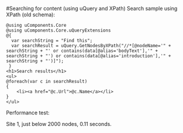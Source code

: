 #Searching for content (using uQuery and XPath)
Search sample using XPath (old schema):

    @using uComponents.Core
    @using uComponents.Core.uQueryExtensions
    @{
      var searchString = "Find this";
      var searchResult = uQuery.GetNodesByXPath("//*[@nodeName='" + searchString + "' or contains(data[@alias='bodyText'],'" +  searchString + "') or contains(data[@alias='introduction'],'" +  searchString + "')]");
     }
    <h1>Search results</h1>
    <ul>
    @foreach(var c in searchResult)
    {
        <li><a href="@c.Url">@c.Name</a></li>
    }
    </ul>

Performance test:

Site 1, just below 2000 nodes, 0.11 seconds.